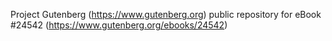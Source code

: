 Project Gutenberg (https://www.gutenberg.org) public repository for eBook #24542 (https://www.gutenberg.org/ebooks/24542)
